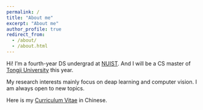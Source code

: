 ```yaml
---
permalink: /
title: "About me"
excerpt: "About me"
author_profile: true
redirect_from: 
  - /about/
  - /about.html
---
```


Hi! I’m a fourth-year DS undergrad at [NUIST](https://en.nuist.edu.cn/main.htm). And I will be a CS master of [Tongji University](https://en.tongji.edu.cn/p/#/) this year.

My research interests mainly focus on deap learning and computer vision. I am always open to new topics.

Here is my [Curriculum Vitae](http://yuqi-miao.github.io/files/CN-CV.pdf) in Chinese.

<!--哈哈我是注释，不会在浏览器中显示。
A data-driven personal website
======
Like many other Jekyll-based GitHub Pages templates, academicpages makes you separate the website's content from its form. The content & metadata of your website are in structured markdown files, while various other files constitute the theme, specifying how to transform that content & metadata into HTML pages. You keep these various markdown (.md), YAML (.yml), HTML, and CSS files in a public GitHub repository. Each time you commit and push an update to the repository, the [GitHub pages](https://pages.github.com/) service creates static HTML pages based on these files, which are hosted on GitHub's servers free of charge.
-->
